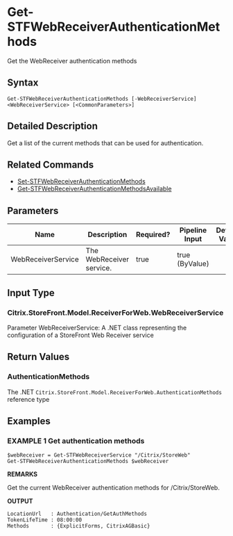 ﻿# Get-STFWebReceiverAuthenticationMethods

Get the WebReceiver authentication methods

## Syntax

```
Get-STFWebReceiverAuthenticationMethods [-WebReceiverService] <WebReceiverService> [<CommonParameters>]
```

## Detailed Description

Get a list of the current methods that can be used for authentication.

## Related Commands

* [Set-STFWebReceiverAuthenticationMethods](Set-STFWebReceiverAuthenticationMethods.md)
* [Get-STFWebReceiverAuthenticationMethodsAvailable](Get-STFWebReceiverAuthenticationMethodsAvailable.md)

## Parameters

| Name   | Description | Required? | Pipeline Input | Default Value |
| --- | --- | --- | --- | --- |
|WebReceiverService|The WebReceiver service.|true|true (ByValue)| |

## Input Type

### Citrix.StoreFront.Model.ReceiverForWeb.WebReceiverService

Parameter WebReceiverService: A .NET class representing the configuration of a StoreFront Web Receiver service

## Return Values

### AuthenticationMethods

The .NET `Citrix.StoreFront.Model.ReceiverForWeb.AuthenticationMethods` reference type

## Examples

### EXAMPLE 1 Get authentication methods

```
$webReceiver = Get-STFWebReceiverService "/Citrix/StoreWeb"
Get-STFWebReceiverAuthenticationMethods $webReceiver
```

**REMARKS**

Get the current WebReceiver authentication methods for /Citrix/StoreWeb.

**OUTPUT**

```
LocationUrl   : Authentication/GetAuthMethods
TokenLifeTime : 08:00:00
Methods       : {ExplicitForms, CitrixAGBasic}
```
